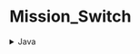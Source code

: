 # Mission_Switch


<details>
<summary> Java </summary>

- [ ] Time and Space Complexity
- [ ] Loops
  - [ ] Patterns
- [ ] String 
  - [ ] StringBuilder
  - [ ] StringBuffer
  - [ ] Sorting Algorithms
  - [ ] Substrings
  - [ ] Permutations & Combinations
- [ ] Arrays
  - [ ] 2D Array searching
  - [ ] 2D Array Sorting
  - [ ] Array Algorithms
- [ ] Bitwise
- [ ] Recursion
  - [ ] Merge Sort
  - [ ] Quick Sort
- [ ] Collection Framework
  - [x] ArrayList
  - [ ] Stack
  - [ ] Queue
  - [ ] LinkedList
  - [ ] HashMap
  - [ ] HashSet



</details>
